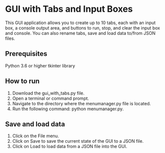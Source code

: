 # GUI with Tabs and Input Boxes
This GUI application allows you to create up to 10 tabs, each with an input box, a console output area, and buttons to run, stop, and clear the input box and console. You can also rename tabs, save and load data to/from JSON files.

## Prerequisites
Python 3.6 or higher
tkinter library

## How to run
1. Download the gui_with_tabs.py file.
2. Open a terminal or command prompt.
3. Navigate to the directory where the menumanager.py file is located.
4. Run the following command: python menumanager.py.

## Save and load data
1. Click on the File menu.
2. Click on Save to save the current state of the GUI to a JSON file.
3. Click on Load to load data from a JSON file into the GUI.

